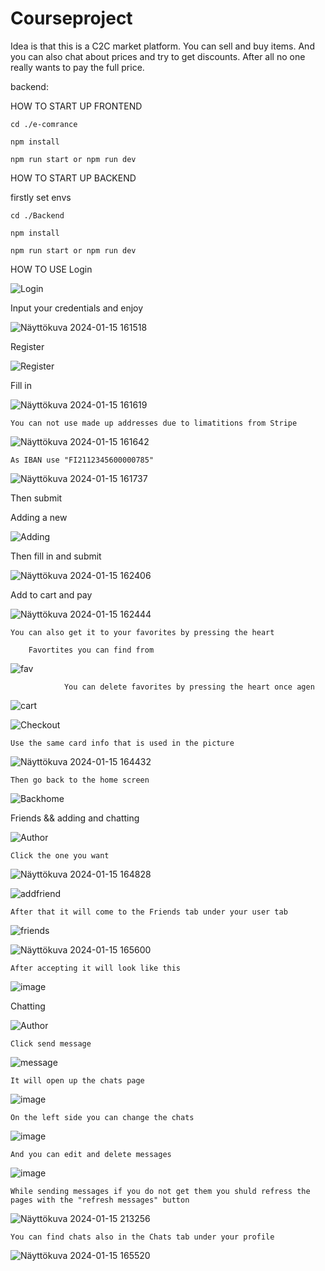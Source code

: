 # Courseproject

Idea is that this is a C2C market platform. You can sell and buy items. And you can also chat about prices and try to get discounts. After all no one really wants to pay the full price. 

backend: 

HOW TO START UP FRONTEND

```
cd ./e-comrance

npm install

npm run start or npm run dev
```

HOW TO START UP BACKEND

firstly set envs

```
cd ./Backend

npm install

npm run start or npm run dev
```

HOW TO USE
Login

![Login](https://github.com/leevipun/Courseproject/assets/117685613/31d07717-90c4-475a-a529-74ec0f5b51c0)

Input your credentials and enjoy

![Näyttökuva 2024-01-15 161518](https://github.com/leevipun/Courseproject/assets/117685613/8da2389b-f059-4b51-8584-b40922083d91)

Register

![Register](https://github.com/leevipun/Courseproject/assets/117685613/d2950869-0eff-40a0-848c-25e88f2fd299)

  Fill in

![Näyttökuva 2024-01-15 161619](https://github.com/leevipun/Courseproject/assets/117685613/deca2cdc-e8a8-4c96-9fd3-00ecb524440e)

    You can not use made up addresses due to limatitions from Stripe

![Näyttökuva 2024-01-15 161642](https://github.com/leevipun/Courseproject/assets/117685613/e88a510e-55a5-4f15-84d1-02ba64fef0a4)

    As IBAN use "FI2112345600000785"

![Näyttökuva 2024-01-15 161737](https://github.com/leevipun/Courseproject/assets/117685613/552ed852-149a-4f16-926f-c6e21abc8e8a)

  Then submit

Adding a new

![Adding](https://github.com/leevipun/Courseproject/assets/117685613/66534083-c8bf-4247-b2ee-a6d6c3042431)

  Then fill in and submit

![Näyttökuva 2024-01-15 162406](https://github.com/leevipun/Courseproject/assets/117685613/7ffef9bf-e7b2-46b1-86f7-239078195db6)

Add to cart and pay

![Näyttökuva 2024-01-15 162444](https://github.com/leevipun/Courseproject/assets/117685613/f61abaa3-a151-4b0f-8aa4-d2e193743c7b)

    You can also get it to your favorites by pressing the heart

        Favortites you can find from

  ![fav](https://github.com/leevipun/Courseproject/assets/117685613/667478bc-e002-435b-9dde-f55fb160669f)

                You can delete favorites by pressing the heart once agen

![cart](https://github.com/leevipun/Courseproject/assets/117685613/7d17439c-53dc-4756-b302-238b07433280)

![Checkout](https://github.com/leevipun/Courseproject/assets/117685613/918fdd59-1ae5-46af-959f-c3bcf1609306)

    Use the same card info that is used in the picture

![Näyttökuva 2024-01-15 164432](https://github.com/leevipun/Courseproject/assets/117685613/7da25cb4-e671-4ebb-b001-80c76a21af9f)

    Then go back to the home screen

![Backhome](https://github.com/leevipun/Courseproject/assets/117685613/5e4b1fb2-0ef6-4e32-87e6-aa1d685594c2)

Friends && adding and chatting

![Author](https://github.com/leevipun/Courseproject/assets/117685613/390dc5cb-124c-4189-965d-edb7c4504966)

    Click the one you want

![Näyttökuva 2024-01-15 164828](https://github.com/leevipun/Courseproject/assets/117685613/f93bf321-d549-48d1-bb43-7d5e07f34c44)

![addfriend](https://github.com/leevipun/Courseproject/assets/117685613/2f6b54b6-6bf3-4650-978b-69ecc1a7c7b1)

    After that it will come to the Friends tab under your user tab

![friends](https://github.com/leevipun/Courseproject/assets/117685613/a74a94f1-7280-42da-9a49-7497275ef35c)

![Näyttökuva 2024-01-15 165600](https://github.com/leevipun/Courseproject/assets/117685613/18fcc339-921d-44f3-96cd-c0a24d406f69)

    After accepting it will look like this

![image](https://github.com/leevipun/Courseproject/assets/117685613/14e8c3a8-9785-45bf-86ec-e02348028f11)

  Chatting

![Author](https://github.com/leevipun/Courseproject/assets/117685613/390dc5cb-124c-4189-965d-edb7c4504966)

    Click send message
      
![message](https://github.com/leevipun/Courseproject/assets/117685613/a96934b8-c696-4851-af1f-001393ecf15d)

    It will open up the chats page

![image](https://github.com/leevipun/Courseproject/assets/117685613/978154d8-393b-4447-96f0-207fa152d9e5)

    On the left side you can change the chats

![image](https://github.com/leevipun/Courseproject/assets/117685613/b933f239-fa54-456c-8fdc-bde0110dbbaf)

    And you can edit and delete messages

![image](https://github.com/leevipun/Courseproject/assets/117685613/bc2a4493-eb2c-410e-9a82-1966a90c128b)

    While sending messages if you do not get them you shuld refress the pages with the "refresh messages" button

![Näyttökuva 2024-01-15 213256](https://github.com/leevipun/Courseproject/assets/117685613/0ffff71b-df76-4507-9d14-4cde30d76858)

    You can find chats also in the Chats tab under your profile

![Näyttökuva 2024-01-15 165520](https://github.com/leevipun/Courseproject/assets/117685613/cec656dc-1279-4eed-b7ac-be38b0776a4c)



